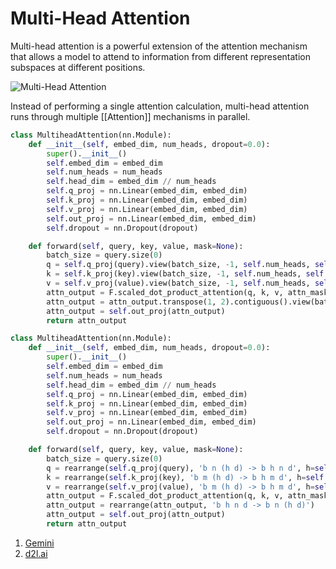 # Multi-Head Attention

Multi-head attention is a powerful extension of the attention mechanism that allows a model to attend to information from different representation subspaces at different positions.

![Multi-Head Attention](../../assets/image/Multi-Head%20Attention.png)

Instead of performing a single attention calculation, multi-head attention runs through multiple [[Attention]] mechanisms in parallel.

```python
class MultiheadAttention(nn.Module):
    def __init__(self, embed_dim, num_heads, dropout=0.0):
        super().__init__()
        self.embed_dim = embed_dim
        self.num_heads = num_heads
        self.head_dim = embed_dim // num_heads
        self.q_proj = nn.Linear(embed_dim, embed_dim)
        self.k_proj = nn.Linear(embed_dim, embed_dim)
        self.v_proj = nn.Linear(embed_dim, embed_dim)
        self.out_proj = nn.Linear(embed_dim, embed_dim)
        self.dropout = nn.Dropout(dropout)

    def forward(self, query, key, value, mask=None):
        batch_size = query.size(0)
        q = self.q_proj(query).view(batch_size, -1, self.num_heads, self.head_dim).transpose(1, 2)
        k = self.k_proj(key).view(batch_size, -1, self.num_heads, self.head_dim).transpose(1, 2)
        v = self.v_proj(value).view(batch_size, -1, self.num_heads, self.head_dim).transpose(1, 2)
        attn_output = F.scaled_dot_product_attention(q, k, v, attn_mask=mask, dropout_p=self.dropout.p)
        attn_output = attn_output.transpose(1, 2).contiguous().view(batch_size, -1, self.embed_dim)
        attn_output = self.out_proj(attn_output)
        return attn_output
```

```python
class MultiheadAttention(nn.Module):
    def __init__(self, embed_dim, num_heads, dropout=0.0):
        super().__init__()
        self.embed_dim = embed_dim
        self.num_heads = num_heads
        self.head_dim = embed_dim // num_heads
        self.q_proj = nn.Linear(embed_dim, embed_dim)
        self.k_proj = nn.Linear(embed_dim, embed_dim)
        self.v_proj = nn.Linear(embed_dim, embed_dim)
        self.out_proj = nn.Linear(embed_dim, embed_dim)
        self.dropout = nn.Dropout(dropout)

    def forward(self, query, key, value, mask=None):
        batch_size = query.size(0)
        q = rearrange(self.q_proj(query), 'b n (h d) -> b h n d', h=self.num_heads)
        k = rearrange(self.k_proj(key), 'b m (h d) -> b h m d', h=self.num_heads)
        v = rearrange(self.v_proj(value), 'b m (h d) -> b h m d', h=self.num_heads)
        attn_output = F.scaled_dot_product_attention(q, k, v, attn_mask=mask, dropout_p=self.dropout.p)
        attn_output = rearrange(attn_output, 'b h n d -> b n (h d)')
        attn_output = self.out_proj(attn_output)
        return attn_output
```

1. [Gemini](https://gemini.google.com)
2. [d2l.ai](https://d2l.ai/chapter_attention-mechanisms-and-transformers/)
